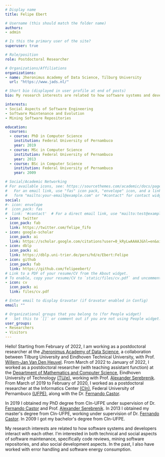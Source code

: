 ```yaml
---
# Display name
title: Felipe Ebert

# Username (this should match the folder name)
authors:
- admin

# Is this the primary user of the site?
superuser: true

# Role/position
role: Postdoctoral Researcher

# Organizations/Affiliations
organizations:
- name: Jheronimus Academy of Data Science, Tilburg University
  url: "https://www.jads.nl/"

# Short bio (displayed in user profile at end of posts)
bio: My research interests are related to how software systems and developers interact with each other. I'm interested in both technical and social aspects of software maintenance, specifically code reviews, mining software repositories, and also social development aspects. In the past, I also have worked with error handling and software energy consumption.

interests:
- Social Aspects of Software Engineering
- Software Maintenance and Evolution
- Mining Software Repositories

education:
  courses:
  - course: PhD in Computer Science
    institution: Federal University of Pernambuco
    year: 2019
  - course: MSc in Computer Science
    institution: Federal University of Pernambuco
    year: 2013
  - course: BSc in Computer Science
    institution: Federal University of Pernambuco
    year: 2009

# Social/Academic Networking
# For available icons, see: https://sourcethemes.com/academic/docs/page-builder/#icons
#   For an email link, use "fas" icon pack, "envelope" icon, and a link in the
#   form "mailto:your-email@example.com" or "#contact" for contact widget.
social:
#- icon: envelope
#  icon_pack: fas
#  link: '#contact'  # For a direct email link, use "mailto:test@example.org".
- icon: twitter
  icon_pack: fab
  link: https://twitter.com/felipe_fifo
- icon: google-scholar
  icon_pack: ai
  link: https://scholar.google.com/citations?user=0_kRyLwAAAAJ&hl=en&oi=ao
- icon: dblp
  icon_pack: ai
  link: https://dblp.uni-trier.de/pers/hd/e/Ebert:Felipe
- icon: github
  icon_pack: fab
  link: https://github.com/felipeebert/
# Link to a PDF of your resume/CV from the About widget.
# To enable, copy your resume/CV to `static/files/cv.pdf` and uncomment the lines below.
- icon: cv
  icon_pack: ai
  link: files/cv.pdf

# Enter email to display Gravatar (if Gravatar enabled in Config)
email: ""

# Organizational groups that you belong to (for People widget)
#   Set this to `[]` or comment out if you are not using People widget.
user_groups:
- Researchers
- Visitors
---
```


Hello! Starting from February of 2022, I am working as a postdoctoral researcher at the [Jheronimus Academy of Data Science](https://www.jads.nl/), a collaboration between Tilburg University and Eindhoven Technical University, with Prof. [Willem-Jan Van Den Heuvel](https://www.tue.nl/en/research/researchers/willem-jan-van-den-heuvel/). From March of 2022 to January of 2022, I worked as a postdoctoral researcher (with teaching assistant function) at the [Department of Mathematics and Computer Science](https://www.tue.nl/en/our-university/departments/mathematics-and-computer-science/), Eindhoven University of Technology [(TU/e)](https://www.tue.nl/en/), working with Prof. [Alexander Serebrenik](https://www.win.tue.nl/~aserebre). From March of 2019 to February of 2020, I worked as a postdoctoral researcher at the Informatics Center [(CIn)](https://www3.cin.ufpe.br/en/), Federal University of Pernambuco [(UFPE)](https://www.ufpe.br), along with the Dr. [Fernando Castor](https://sites.google.com/a/cin.ufpe.br/castor).

In 2019 I obtained my PhD degree from CIn-UFPE under supervision of Dr. [Fernando Castor](https://sites.google.com/a/cin.ufpe.br/castor) and Prof. [Alexander Serebrenik](https://www.win.tue.nl/~aserebre). In 2013 I obtained my master's degree from CIn-UFPE, working under supervision of Dr. [Fernando Castor](https://sites.google.com/a/cin.ufpe.br/castor). In 2009 I got my bachelor's degree from CIn-UFPE.

My research interests are related to how software systems and developers interact with each other. I'm interested in both technical and social aspects of software maintenance, specifically code reviews, mining software repositories, and also social development aspects. In the past, I also have worked with error handling and software energy consumption.
